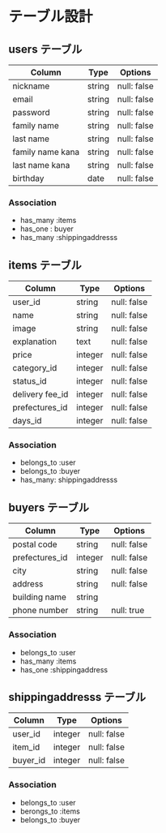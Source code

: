 # テーブル設計

## users テーブル

| Column           | Type   | Options     |
| ---------------- | ------ | ----------- |
| nickname         | string | null: false |
| email            | string | null: false |
| password         | string | null: false |
| family name      | string | null: false |
| last name        | string | null: false |
| family name kana | string | null: false |
| last name kana   | string | null: false |
| birthday         | date   | null: false |

### Association

- has_many :items
- has_one : buyer
- has_many :shippingaddresss

## items テーブル

| Column          | Type    | Options     |
| ----------------| ------- | ----------- |
| user_id         | string  | null: false |
| name            | string  | null: false |
| image           | string  | null: false |
| explanation     | text    | null: false |
| price           | integer | null: false |
| category_id     | integer | null: false |
| status_id       | integer | null: false |
| delivery fee_id | integer | null: false |
| prefectures_id  | integer | null: false |
| days_id         | integer | null: false |

### Association

- belongs_to :user
- belongs_to :buyer
- has_many: shippingaddresss

## buyers テーブル

| Column                | Type    | Options     |
| ----------------------| ------- | ----------- |
| postal code           | string  | null: false |
| prefectures_id        | integer | null: false |
| city                  | string  | null: false |
| address               | string  | null: false |
| building name         | string  |             |
| phone number          | string  | null: true  |

### Association

- belongs_to :user
- has_many :items
- has_one :shippingaddress

## shippingaddresss テーブル

| Column   | Type    | Options     |
| ---------| ------- | ----------- |
| user_id  | integer | null: false |
| item_id  | integer | null: false |
| buyer_id | integer | null: false |


### Association

- belongs_to :user
- berongs_to :items
- belongs_to :buyer

